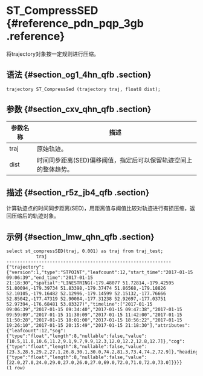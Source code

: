 # ST\_CompressSED {#reference_pdn_pqp_3gb .reference}

将trajectory对象按一定规则进行压缩。

## 语法 {#section_og1_4hn_qfb .section}

```
trajectory ST_CompressSed (trajectory traj, float8 dist);
```

## 参数 {#section_cxv_qhn_qfb .section}

|参数名称|描述|
|----|--|
|traj|原始轨迹。|
|dist|时间同步距离\(SED\)偏移阈值，指定后可以保留轨迹空间上的整体趋势。|

## 描述 {#section_r5z_jb4_qfb .section}

计算轨迹点的时间同步距离\(SED\)，用距离值与阈值比较对轨迹进行有损压缩，返回压缩后的轨迹对象。

## 示例 {#section_lmw_qhn_qfb .section}

```
select st_compressSED(traj, 0.001) as traj from traj_test;
           traj
-------------------------------------------------------------
{"trajectory":{"version":1,"type":"STPOINT","leafcount":12,"start_time":"2017-01-15 09:06:39","end_time":"2017-01-15 21:18:30","spatial":"LINESTRING(-179.48077 51.72814,-179.42595 51.80094,-179.39734 51.83398,-179.37474 51.86568,-179.18826 52.10105,-179.16482 52.12996,-179.14599 52.15132,-177.76666 52.85042,-177.47319 52.90084,-177.31238 52.92697,-177.03751 52.97394,-176.68481 53.03327)","timeline":["2017-01-15 09:06:39","2017-01-15 09:34:40","2017-01-15 09:47:38","2017-01-15 09:59:09","2017-01-15 11:30:09","2017-01-15 11:42:00","2017-01-15 11:50:28","2017-01-15 18:01:00","2017-01-15 18:56:22","2017-01-15 19:26:10","2017-01-15 20:15:49","2017-01-15 21:18:30"],"attributes":{"leafcount":12,"sog":{"type":"float","length":8,"nullable":false,"value":[10.5,11.0,10.6,11.2,9.1,9.7,9.9,12.3,12.0,12.2,12.8,12.7]},"cog":{"type":"float","length":8,"nullable":false,"value":[23.3,28.5,29.2,27.1,26.8,30.1,30.0,74.2,81.3,73.4,74.2,72.9]},"heading":{"type":"float","length":8,"nullable":false,"value":[22.0,27.0,24.0,29.0,27.0,26.0,27.0,69.0,72.0,71.0,72.0,73.0]}}}}
(1 row)
```

